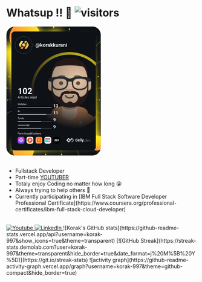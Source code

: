 # Whatsup !! 👋  ![visitors](https://visitor-badge.laobi.icu/badge?page_id=korak-997.korak-997)

<div style="display:flex; flex-wrap:wrap; width:90%;justify-content:space-between; align-items:center;">
  <a href="https://app.daily.dev/DailyDevTips"><img align="right" src="https://github.com/korak-997/korak-997/blob/master/devcard.svg" width="250" alt="Korak Kurani's Dev Card"/></a>
  <ul style="margin: 2rem 0;">
    <li>Fullstack Developer </li>
    <li>Part-time <a href="https://www.youtube.com/channel/UC9j6pieJxlXmpq0k7kV1VDg" target="_blank">YOUTUBER</a></li>
    <li>Totaly enjoy Coding no matter how long 😝</li>
    <li>Always trying to help others 🙂</li>
    <li>Currently participating in [IBM Full Stack Software Developer Professional Certificate](https://www.coursera.org/professional-certificates/ibm-full-stack-cloud-developer) </li>
  </ul>
</div>
<a href="https://www.youtube.com/channel/UC9j6pieJxlXmpq0k7kV1VDg" target="_blank">
    <img
      src="https://img.shields.io/badge/YouTube-%23FF0000.svg?style=for-the-badge&logo=YouTube&logoColor=white"
      alt="Youtube"
    />
  </a>
  <a href="https://linkedin.com/in/korak-kurani-94351b235" target="_blank">
    <img
      src="https://img.shields.io/badge/linkedin-%230077B5.svg?style=for-the-badge&logo=linkedin&logoColor=white"
      alt="LinkedIn"
    />
  </a>
![Korak's GitHub stats](https://github-readme-stats.vercel.app/api?username=korak-997&show_icons=true&theme=transparent)
[![GitHub Streak](https://streak-stats.demolab.com?user=korak-997&theme=transparent&hide_border=true&date_format=j%20M%5B%20Y%5D)](https://git.io/streak-stats)
![activity graph](https://github-readme-activity-graph.vercel.app/graph?username=korak-997&theme=github-compact&hide_border=true)
